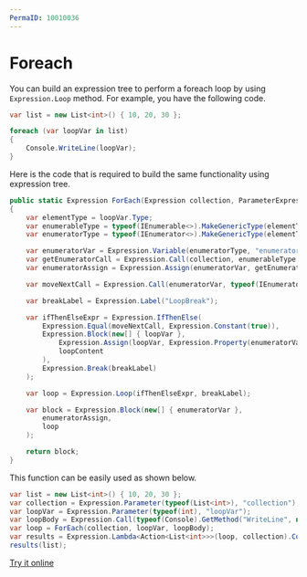 ```yaml
---
PermaID: 10010036
---
```


# Foreach

You can build an expression tree to perform a foreach loop by using `Expression.Loop` method. For example, you have the following code.

```csharp
var list = new List<int>() { 10, 20, 30 };

foreach (var loopVar in list)
{
    Console.WriteLine(loopVar);
}
```

Here is the code that is required to build the same functionality using expression tree. 

```csharp
public static Expression ForEach(Expression collection, ParameterExpression loopVar, Expression loopContent)
{
    var elementType = loopVar.Type;
    var enumerableType = typeof(IEnumerable<>).MakeGenericType(elementType);
    var enumeratorType = typeof(IEnumerator<>).MakeGenericType(elementType);

    var enumeratorVar = Expression.Variable(enumeratorType, "enumerator");
    var getEnumeratorCall = Expression.Call(collection, enumerableType.GetMethod("GetEnumerator"));
    var enumeratorAssign = Expression.Assign(enumeratorVar, getEnumeratorCall);

    var moveNextCall = Expression.Call(enumeratorVar, typeof(IEnumerator).GetMethod("MoveNext"));

    var breakLabel = Expression.Label("LoopBreak");

    var ifThenElseExpr = Expression.IfThenElse(
        Expression.Equal(moveNextCall, Expression.Constant(true)),
        Expression.Block(new[] { loopVar },
            Expression.Assign(loopVar, Expression.Property(enumeratorVar, "Current")),
            loopContent
        ),
        Expression.Break(breakLabel)
    );

    var loop = Expression.Loop(ifThenElseExpr, breakLabel);

    var block = Expression.Block(new[] { enumeratorVar },
        enumeratorAssign,
        loop
    );

    return block;
}
```

This function can be easily used as shown below.

```csharp
var list = new List<int>() { 10, 20, 30 };
var collection = Expression.Parameter(typeof(List<int>), "collection");
var loopVar = Expression.Parameter(typeof(int), "loopVar");
var loopBody = Expression.Call(typeof(Console).GetMethod("WriteLine", new[] { typeof(int) }), loopVar);
var loop = ForEach(collection, loopVar, loopBody);
var results = Expression.Lambda<Action<List<int>>>(loop, collection).Compile();
results(list);
```

[Try it online](https://dotnetfiddle.net/Pl89Gr)